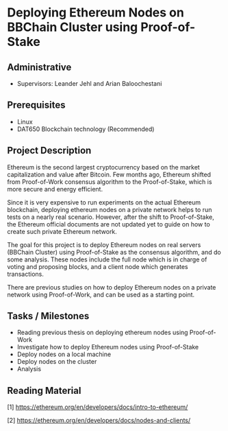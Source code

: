 # Deploying Ethereum Nodes on BBChain Cluster using Proof-of-Stake

## Administrative

- Supervisors: Leander Jehl and Arian Baloochestani

## Prerequisites

- Linux
- DAT650 Blockchain technology (Recommended)

## Project Description

Ethereum is the second largest cryptocurrency based on the market capitalization and value after Bitcoin.
Few months ago, Ethereum shifted from Proof-of-Work consensus algorithm to the Proof-of-Stake, which is more secure and energy efficient.

Since it is very expensive to run experiments on the actual Ethereum blockchain, deploying ethereum nodes on a private network helps to run tests on a nearly real scenario.
However, after the shift to Proof-of-Stake, the Ethereum official documents are not updated yet to guide on how to create such private Ethereum network.

The goal for this project is to deploy Ethereum nodes on real servers (BBChain Cluster) using Proof-of-Stake as the consensus algorithm, and do some analysis.
These nodes include the full node which is in charge of voting and proposing blocks, and a client node which generates transactions.

There are previous studies on how to deploy Ethereum nodes on a private network using Proof-of-Work, and can be used as a starting point.

## Tasks / Milestones

- Reading previous thesis on deploying ethereum nodes using Proof-of-Work
- Investigate how to deploy Ethereum nodes using Proof-of-Stake
- Deploy nodes on a local machine
- Deploy nodes on the cluster
- Analysis

## Reading Material

[1] <https://ethereum.org/en/developers/docs/intro-to-ethereum/>

[2] <https://ethereum.org/en/developers/docs/nodes-and-clients/>
